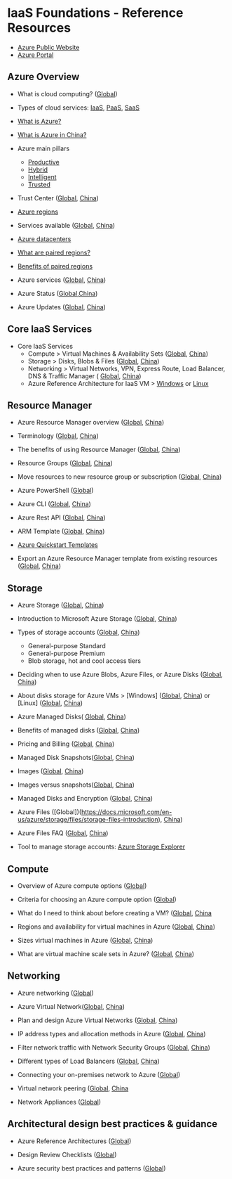 # IaaS Foundations - Reference Resources

* [Azure Public Website](https://www.azurec.n/en-us)
* [Azure Portal](https://portal.azure.cn)

## Azure Overview

* What is cloud computing? ([Global](https://azure.microsoft.com/en-us/overview/what-is-cloud-computing/))

* Types of cloud services: [IaaS](https://azure.microsoft.com/en-us/overview/what-is-iaas/), [PaaS](https://azure.microsoft.com/en-us/overview/what-is-paas/), [SaaS](https://azure.microsoft.com/en-us/overview/what-is-saas/)
* [What is Azure?](https://www.azure.cn/en-us/home/features/what-is-azure/) 
* [What is Azure in China?](https://www.azure.cn/en-us/home/features/what-is-azure/)
* Azure main pillars
  * [Productive](https://azure.microsoft.com/en-us/overview/productivity/)
  * [Hybrid](https://azure.microsoft.com/en-us/overview/hybrid-cloud/)
  * [Intelligent](https://azure.microsoft.com/en-us/overview/intelligent/)
  * [Trusted](https://azure.microsoft.com/en-us/overview/trusted-cloud/)
 

* Trust Center ([Global](https://www.microsoft.com/en-us/trustcenter), [China](https://www.trustcenter.cn/en-us/))


* [Azure regions](https://azure.microsoft.com/en-us/regions/) 
* Services available ([Global](https://azure.microsoft.com/en-us/regions/), [China](https://docs.microsoft.com/en-us/azure/china/china-get-started-service-availability))
* [Azure datacenters](https://azure.microsoft.com/en-us/overview/datacenters/)

* [What are paired regions?](https://docs.microsoft.com/en-us/azure/best-practices-availability-paired-regions#what-are-paired-regions)
* [Benefits of paired regions](https://docs.microsoft.com/en-us/azure/best-practices-availability-paired-regions#benefits-of-paired-regions)

* Azure services ([Global](https://docs.microsoft.com/en-us/azure/#pivot=products&panel=all), [China](https://docs.azure.cn/zh-cn/#pivot=products))

* Azure Status ([Global](https://azure.microsoft.com/en-us/status/),[China](https://www.azure.cn/en-us/support/service-dashboard/))

* Azure Updates ([Global](https://azure.microsoft.com/en-gb/updates/), [China](https://www.azure.cn/en-us/blog/))



## Core IaaS Services

* Core IaaS Services
    * Compute > Virtual Machines & Availability Sets ([Global](https://docs.microsoft.com/en-us/azure/#pivot=products&panel=Compute), [China](https://docs.azure.cn/zh-cn/#pivot=products&panel=Compute))
    * Storage > Disks, Blobs & Files ([Global](https://docs.microsoft.com/en-us/azure/#pivot=products&panel=storage), [China](https://docs.azure.cn/zh-cn/#pivot=products&panel=storage))
    * Networking > Virtual Networks, VPN, Express Route, Load Balancer, DNS & Traffic Manager ( [Global](https://docs.microsoft.com/en-us/azure/#pivot=products&panel=networking), [China](https://docs.azure.cn/zh-cn/#pivot=products&panel=network))
    * Azure Reference Architecture for IaaS VM > [Windows](https://docs.microsoft.com/en-us/azure/architecture/reference-architectures/virtual-machines-windows/) or [Linux](https://docs.microsoft.com/en-us/azure/architecture/reference-architectures/virtual-machines-linux/)


## Resource Manager

* Azure Resource Manager overview ([Global](https://docs.microsoft.com/en-us/azure/azure-resource-manager/resource-group-overview), [China](https://docs.azure.cn/zh-cn/azure-resource-manager/resource-group-overview))
* Terminology ([Global](https://docs.microsoft.com/en-us/azure/azure-resource-manager/resource-group-overview#terminology), [China](https://docs.azure.cn/zh-cn/azure-resource-manager/resource-group-overview#terminology))

* The benefits of using Resource Manager ([Global](https://docs.microsoft.com/en-us/azure/azure-resource-manager/resource-group-overview#the-benefits-of-using-resource-manager), [China](https://docs.azure.cn/zh-cn/azure-resource-manager/resource-group-overview#the-benefits-of-using-resource-manager))

*  Resource Groups ([Global](https://docs.microsoft.com/en-us/azure/azure-resource-manager/resource-group-overview#resource-groups), [China](https://docs.azure.cn/zh-cn/azure-resource-manager/resource-group-overview#resource-groups))

* Move resources to new resource group or subscription ([Global](https://docs.microsoft.com/en-us/azure/azure-resource-manager/resource-group-move-resources), [China](https://docs.azure.cn/zh-cn/azure-resource-manager/resource-group-move-resources))

* Azure PowerShell ([Global](https://docs.microsoft.com/en-us/powershell/azure))

* Azure CLI ([Global](https://docs.microsoft.com/en-us/cli/azure/overview), [China](https://docs.azure.cn/zh-cn/cli/?view=azure-cli-latest))

* Azure Rest API ([Global](https://docs.microsoft.com/en-us/rest/api/), [China](https://docs.microsoft.com/en-us/rest/api/))

* ARM Template ([Global](https://docs.microsoft.com/en-us/azure/azure-resource-manager/resource-group-overview#template-deployment), [China](https://docs.azure.cn/zh-cn/azure-resource-manager/resource-group-overview#template-deployment))

* [Azure Quickstart Templates](https://azure.microsoft.com/en-us/resources/templates/)

* Export an Azure Resource Manager template from existing resources ([Global](https://docs.microsoft.com/en-us/azure/azure-resource-manager/resource-manager-export-template), [China](https://docs.azure.cn/azure-resource-manager/resource-manager-export-template))


## Storage

* Azure Storage ([Global](https://docs.microsoft.com/en-us/azure/storage/), [China](https://docs.azure.cn/zh-cn/storage/))
* Introduction to Microsoft Azure Storage ([Global](https://docs.microsoft.com/en-us/azure/storage/common/storage-introduction), [China](https://docs.azure.cn/zh-cn/storage/common/storage-introduction))
* Types of storage accounts ([Global](https://docs.microsoft.com/en-us/azure/storage/common/storage-introduction#types-of-storage-accounts), [China](https://docs.azure.cn/zh-cn/storage/common/storage-introduction))
  * General-purpose Standard	
  * General-purpose Premium	
  * Blob storage, hot and cool access tiers

* Deciding when to use Azure Blobs, Azure Files, or Azure Disks ([Global](https://docs.microsoft.com/en-us/azure/storage/common/storage-decide-blobs-files-disks), [China](https://docs.azure.cn/zh-cn/storage/common/storage-decide-blobs-files-disks))

* About disks storage for Azure VMs > [Windows] ([Global](https://docs.microsoft.com/en-us/azure/virtual-machines/windows/about-disks-and-vhds), [China](https://docs.azure.cn/zh-cn/virtual-machines/windows/about-disks-and-vhds)) or [Linux] ([Global](https://docs.microsoft.com/en-us/azure/virtual-machines/linux/about-disks-and-vhds), [China](https://docs.azure.cn/zh-cn/virtual-machines/linux/about-disks-and-vhds))

* Azure Managed Disks( [Global](https://docs.microsoft.com/en-us/azure/virtual-machines/windows/managed-disks-overview), [China](https://docs.azure.cn/virtual-machines/windows/managed-disks-overview))

* Benefits of managed disks ([Global](https://docs.microsoft.com/en-us/azure/virtual-machines/windows/managed-disks-overview#benefits-of-managed-disks), [China](https://docs.microsoft.com/en-us/azure/virtual-machines/windows/managed-disks-overview#benefits-of-managed-disks))

* Pricing and Billing ([Global](https://docs.microsoft.com/en-us/azure/virtual-machines/windows/managed-disks-overview#pricing-and-billing), [China](https://docs.azure.cn/virtual-machines/windows/managed-disks-overview#pricing-and-billing))

* Managed Disk Snapshots([Global](https://docs.microsoft.com/en-us/azure/virtual-machines/windows/managed-disks-overview#managed-disk-snapshots), [China](https://docs.azure.cn/virtual-machines/windows/managed-disks-overview#managed-disk-snapshots))

* Images ([Global](https://docs.microsoft.com/en-us/azure/virtual-machines/windows/managed-disks-overview#images), [China](https://docs.azure.cn/virtual-machines/windows/managed-disks-overview#images))

* Images versus snapshots([Global](https://docs.microsoft.com/en-us/azure/virtual-machines/windows/managed-disks-overview#images-versus-snapshots), [China](https://docs.azure.cn/virtual-machines/windows/managed-disks-overview#images-versus-snapshots))

* Managed Disks and Encryption ([Global](https://docs.microsoft.com/en-us/azure/virtual-machines/windows/managed-disks-overview#managed-disks-and-encryption), [China](https://docs.azure.cn/virtual-machines/windows/managed-disks-overview#managed-disks-and-encryption))
* Azure Files ([Global])(https://docs.microsoft.com/en-us/azure/storage/files/storage-files-introduction), [China](https://docs.azure.cn/storage/files/storage-files-introduction))

* Azure Files FAQ ([Global](https://docs.microsoft.com/en-us/azure/storage/files/storage-files-faq), [China](https://docs.azure.cn/storage/files/storage-files-faq))

* Tool to manage storage accounts: [Azure Storage Explorer](https://azure.microsoft.com/en-us/features/storage-explorer/)

## Compute

* Overview of Azure compute options ([Global](https://docs.microsoft.com/en-us/azure/architecture/guide/technology-choices/compute-overview))

* Criteria for choosing an Azure compute option ([Global](https://docs.microsoft.com/en-us/azure/architecture/guide/technology-choices/compute-comparison))

* What do I need to think about before creating a VM? ([Global](https://docs.microsoft.com/en-us/azure/virtual-machines/windows/overview#what-do-i-need-to-think-about-before-creating-a-vm), [China](https://docs.azure.cn/virtual-machines/windows/overview#what-do-i-need-to-think-about-before-creating-a-vm)

* Regions and availability for virtual machines in Azure ([Global](https://docs.microsoft.com/en-us/azure/virtual-machines/windows/regions-and-availability), [China](https://docs.azure.cn/virtual-machines/windows/regions-and-availability))

* Sizes virtual machines in Azure ([Global](https://docs.microsoft.com/en-us/azure/virtual-machines/windows/sizes), [China](https://docs.azure.cn/virtual-machines/windows/sizes))

* What are virtual machine scale sets in Azure? ([Global](https://docs.microsoft.com/en-us/azure/virtual-machine-scale-sets/virtual-machine-scale-sets-overview), [China](https://docs.azure.cn/virtual-machine-scale-sets/virtual-machine-scale-sets-overview))



## Networking

* Azure networking ([Global](https://docs.microsoft.com/en-us/azure/networking/networking-overview))

* Azure Virtual Network([Global](https://docs.microsoft.com/en-us/azure/virtual-network/virtual-networks-overview), [China](https://docs.azure.cn/virtual-network/virtual-networks-overview))

* Plan and design Azure Virtual Networks ([Global](https://docs.microsoft.com/en-us/azure/virtual-network/virtual-network-vnet-plan-design-arm), [China](https://docs.azure.cn/virtual-network/virtual-network-vnet-plan-design-arm))

* IP address types and allocation methods in Azure ([Global](https://docs.microsoft.com/en-us/azure/virtual-network/virtual-network-ip-addresses-overview-arm), [China](https://docs.azure.cn/virtual-network/virtual-network-ip-addresses-overview-arm))

* Filter network traffic with Network Security Groups ([Global](https://docs.microsoft.com/en-us/azure/virtual-network/virtual-networks-nsg), [China](https://docs.azure.cn/virtual-network/virtual-networks-nsg))

* Different types of Load Balancers ([Global](https://docs.microsoft.com/en-us/azure/application-gateway/application-gateway-introduction#load-balancer-differences), [China](https://docs.azure.cn/application-gateway/application-gateway-introduction#load-balancer-differences))

* Connecting your on-premises network to Azure ([Global](https://docs.microsoft.com/en-us/azure/guidance/guidance-connecting-your-on-premises-network-to-azure))

* Virtual network peering ([Global](https://docs.microsoft.com/en-us/azure/virtual-network/virtual-network-peering-overview), [China]((https://docs.azure.cn/virtual-network/virtual-network-peering-overview))

* Network Appliances ([Global](https://azure.microsoft.com/en-us/solutions/network-appliances/))



## Architectural design best practices & guidance

* Azure Reference Architectures ([Global](https://docs.microsoft.com/en-us/azure/architecture/reference-architectures/))

* Design Review Checklists ([Global](https://docs.microsoft.com/en-us/azure/architecture/checklist/))

* Azure security best practices and patterns ([Global](https://docs.microsoft.com/en-us/azure/security/security-best-practices-and-patterns))


